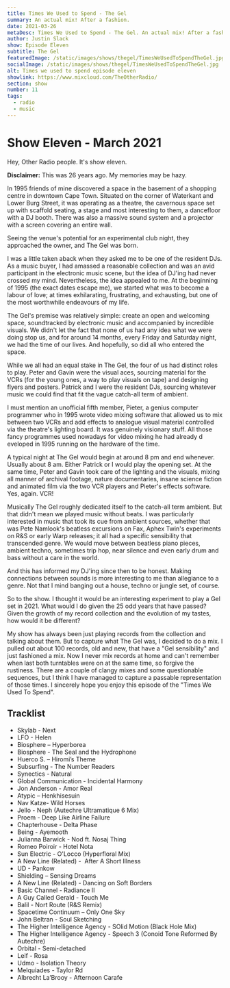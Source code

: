 ```yaml
---
title: Times We Used to Spend - The Gel
summary: An actual mix! After a fashion.
date: 2021-03-26
metaDesc: Times We Used to Spend - The Gel. An actual mix! After a fashion.
author: Justin Slack
show: Episode Eleven
subtitle: The Gel
featuredImage: /static/images/shows/thegel/TimesWeUsedToSpendTheGel.jpg
socialImage: /static/images/shows/thegel/TimesWeUsedToSpendTheGel.jpg
alt: Times we used to spend episode eleven
showlink: https://www.mixcloud.com/TheOtherRadio/
section: show
number: 11
tags:
  - radio
  - music
---
```


# Show Eleven - March 2021



Hey, Other Radio people. It's show eleven.

**Disclaimer:** This was 26 years ago. My memories may be hazy.

In 1995 friends of mine discovered a space in the basement of a shopping centre in downtown Cape Town. Situated on the corner of Waterkant and Lower Burg Street, it was operating as a theatre, the cavernous space set up with scaffold seating, a stage and most interesting to them, a dancefloor with a DJ booth. There was also a massive sound system and a projector with a screen covering an entire wall.

Seeing the venue's potential for an experimental club night, they approached the owner, and The Gel was born.

I was a little taken aback when they asked me to be one of the resident DJs. As a music buyer, I had amassed a reasonable collection and was an avid participant in the electronic music scene, but the idea of DJ'ing had never crossed my mind. Nevertheless, the idea appealed to me. At the beginning of 1995 (the exact dates escape me), we started what was to become a labour of love; at times exhilarating, frustrating, and exhausting, but one of the most worthwhile endeavours of my life.

The Gel's premise was relatively simple: create an open and welcoming space, soundtracked by electronic music and accompanied by incredible visuals. We didn't let the fact that none of us had any idea what we were doing stop us, and for around 14 months, every Friday and Saturday night, we had the time of our lives. And hopefully, so did all who entered the space.

While we all had an equal stake in The Gel, the four of us had distinct roles to play. Peter and Gavin were the visual aces, sourcing material for the VCRs (for the young ones, a way to play visuals on tape) and designing flyers and posters. Patrick and I were the resident DJs, sourcing whatever music we could find that fit the vague catch-all term of ambient.

I must mention an unofficial fifth member, Pieter, a genius computer programmer who in 1995 wrote video mixing software that allowed us to mix between two VCRs and add effects to analogue visual material controlled via the theatre's lighting board. It was genuinely visionary stuff. All those fancy programmes used nowadays for video mixing he had already d []()eveloped in 1995 running on the hardware of the time.

A typical night at The Gel would begin at around 8 pm and end whenever. Usually about 8 am.  Either Patrick or I  would play the opening set. At the same time, Peter and Gavin took care of the lighting and the visuals, mixing all manner of archival footage, nature documentaries, insane science fiction and animated film via the two VCR players and Pieter's effects software. Yes, again. VCR!

Musically The Gel roughly dedicated itself to the catch-all term ambient. But that didn't mean we played music without beats. I was particularly interested in music that took its cue from ambient sources, whether that was Pete Namlook's beatless excursions on Fax, Aphex Twin's experiments on R&S or early Warp releases; it all had a specific sensibility that transcended genre. We would move between beatless piano pieces, ambient techno, sometimes trip hop, near silence and even early drum and bass without a care in the world.

And this has informed my DJ'ing since then to be honest. Making connections between sounds is more interesting to me than allegiance to a genre. Not that I mind banging out a house, techno or jungle set, of course.

So to the show. I thought it would be an interesting experiment to play a Gel set in 2021. What would I do given the 25 odd years that have passed? Given the growth of my record collection and the evolution of my tastes, how would it be different?

My show has always been just playing records from the collection and talking about them. But to capture what The Gel was, I decided to do a mix. I pulled out about 100 records, old and new, that have a "Gel sensibility" and just fashioned a mix. Now I never mix records at home and can't remember when last both turntables were on at the same time, so forgive the rustiness. There are a couple of clangy mixes and some questionable sequences, but I think I have managed to capture a passable representation of those times.  I sincerely hope you enjoy this episode of the "Times We Used To Spend".

## Tracklist

- Skylab - Next 
- LFO - Helen
- Biosphere ‎– Hyperborea
- Biosphere - The Seal and the Hydrophone
- Huerco S. ‎– Hiromi’s Theme
- Subsurfing - The Number Readers
- Synectics - Natural
- Global Communication - Incidental Harmony
- Jon Anderson - Amor Real
- Atypic ‎– Henkhisesuin
- Nav Katze- Wild Horses
- Jello - Neph (Autechre Ultramatique 6 Mix)
- Proem - Deep Like Airline Failure
- Chapterhouse - Delta Phase
- Being - Ayemooth
- Julianna Barwick - Nod ft. Nosaj Thing
- Romeo Poiroir - Hotel Nota
- Sun Electric - O'Locco (Hyperfloral Mix)
- A New Line (Related) -  After A Short Illness
- UD - Pankow
- Shielding ‎– Sensing Dreams
- A New Line (Related) - Dancing on Soft Borders
- Basic Channel - Radiance II
- A Guy Called Gerald - Touch Me
- Balil - Nort Route (R&S Remix)
- Spacetime Continuum ‎– Only One Sky
- John Beltran - Soul Sketching
- The Higher Intelligence Agency - SOlid Motion (Black Hole Mix)
- The Higher Intelligence Agency - Speech 3 (Conoid Tone Reformed By Autechre)
- Orbital - Semi-detached
- Leif - Rosa
- Udmo - Isolation Theory
- Melquiades - Taylor Rd
- Albrecht La’Brooy - Afternoon Carafe

























